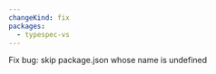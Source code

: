 ```yaml
---
changeKind: fix
packages:
  - typespec-vs
---
```


Fix bug: skip package.json whose name is undefined